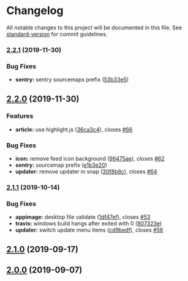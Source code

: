 # Changelog

All notable changes to this project will be documented in this file. See [standard-version](https://github.com/conventional-changelog/standard-version) for commit guidelines.

### [2.2.1](https://github.com/breeze2/breader/compare/v2.2.0...v2.2.1) (2019-11-30)

### Bug Fixes

- **sentry:** sentry sourcemaps prefix ([53b33e5](https://github.com/breeze2/breader/commit/53b33e55f529f31536c87117e71fce5ebf400a31))

## [2.2.0](https://github.com/breeze2/breader/compare/v2.1.1...v2.2.0) (2019-11-30)

### Features

- **article:** use highlight.js ([36ca3c4](https://github.com/breeze2/breader/commit/36ca3c47b9e4d7df0cf8b5f7e2d0d607c7c353a7)), closes [#66](https://github.com/breeze2/breader/issues/66)

### Bug Fixes

- **icon:** remove feed icon background ([96475ae](https://github.com/breeze2/breader/commit/96475ae4147a6c595e0583783825c35e6a45cb25)), closes [#62](https://github.com/breeze2/breader/issues/62)
- **sentry:** sourcemap prefix ([e1b3e20](https://github.com/breeze2/breader/commit/e1b3e20bb2d9710231259be8ce42761293c44e42))
- **updater:** remove updater in snap ([30f8b8c](https://github.com/breeze2/breader/commit/30f8b8cba7a18e83c4fc0b0c0364e956f79d7112)), closes [#64](https://github.com/breeze2/breader/issues/64)

### [2.1.1](https://github.com/breeze2/breader/compare/v2.1.0...v2.1.1) (2019-10-14)

### Bug Fixes

- **appimage:** desktop file validate ([1df47ef](https://github.com/breeze2/breader/commit/1df47ef)), closes [#53](https://github.com/breeze2/breader/issues/53)
- **travis:** windows build hangs after exited with 0 ([807323e](https://github.com/breeze2/breader/commit/807323e))
- **updater:** switch update menu items ([cd9bedf](https://github.com/breeze2/breader/commit/cd9bedf)), closes [#56](https://github.com/breeze2/breader/issues/56)

## [2.1.0](https://github.com/breeze2/breader/compare/v2.0.0...v2.1.0) (2019-09-17)

## [2.0.0](https://github.com/breeze2/breader/compare/v1.0.0...v2.0.0) (2019-09-07)
